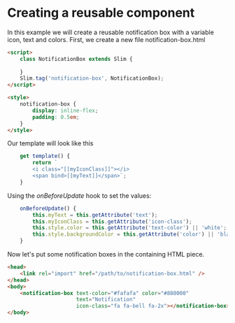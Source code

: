 # Creating a reusable component

In this example we will create a reusable notification box with a variable icon, text and colors.
First, we create a new file notification-box.html

```html
<script>
    class NotificationBox extends Slim {
    
    }
    Slim.tag('notification-box', NotificationBox);
</script>

<style>
    notification-box {
        display: inline-flex;
        padding: 0.5em;
    }
</style>
```
Our template will look like this
```js
    get template() {
        return `
        <i class="[[myIconClass]]"></i>
        <span bind>[[myText]]</span>`;
    }
```
Using the *onBeforeUpdate* hook to set the values:
```js
    onBeforeUpdate() {
        this.myText = this.getAttribute('text');
        this.myIconClass = this.getAttribute('icon-class');
        this.style.color = this.getAttribute('text-color') || 'white';
        this.style.backgroundColor = this.getAttribute('color') || 'black';
    }
```

Now let's put some notification boxes in the containing HTML piece.

```html
<head>
    <link rel="import" href="/path/to/notification-box.html" />
</head>
<body>
    <notification-box text-color="#fafafa" color="#880000"
                      text="Notification"
                      icon-class="fa fa-bell fa-2x"></notification-box>
</body>
```